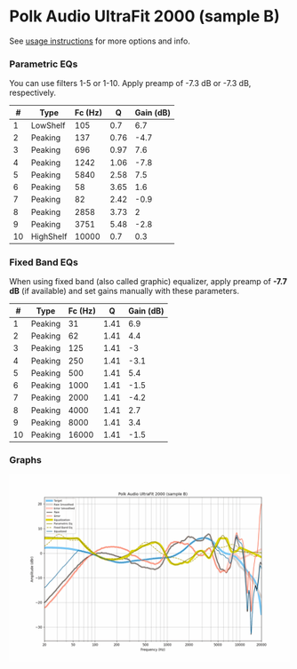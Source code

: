 # Polk Audio UltraFit 2000 (sample B)
See [usage instructions](https://github.com/jaakkopasanen/AutoEq#usage) for more options and info.

### Parametric EQs
You can use filters 1-5 or 1-10. Apply preamp of -7.3 dB or -7.3 dB, respectively.

|   # | Type      |   Fc (Hz) |    Q |   Gain (dB) |
|-----|-----------|-----------|------|-------------|
|   1 | LowShelf  |       105 | 0.7  |         6.7 |
|   2 | Peaking   |       137 | 0.76 |        -4.7 |
|   3 | Peaking   |       696 | 0.97 |         7.6 |
|   4 | Peaking   |      1242 | 1.06 |        -7.8 |
|   5 | Peaking   |      5840 | 2.58 |         7.5 |
|   6 | Peaking   |        58 | 3.65 |         1.6 |
|   7 | Peaking   |        82 | 2.42 |        -0.9 |
|   8 | Peaking   |      2858 | 3.73 |         2   |
|   9 | Peaking   |      3751 | 5.48 |        -2.8 |
|  10 | HighShelf |     10000 | 0.7  |         0.3 |

### Fixed Band EQs
When using fixed band (also called graphic) equalizer, apply preamp of **-7.7 dB** (if available) and set gains manually with these parameters.

|   # | Type    |   Fc (Hz) |    Q |   Gain (dB) |
|-----|---------|-----------|------|-------------|
|   1 | Peaking |        31 | 1.41 |         6.9 |
|   2 | Peaking |        62 | 1.41 |         4.4 |
|   3 | Peaking |       125 | 1.41 |        -3   |
|   4 | Peaking |       250 | 1.41 |        -3.1 |
|   5 | Peaking |       500 | 1.41 |         5.4 |
|   6 | Peaking |      1000 | 1.41 |        -1.5 |
|   7 | Peaking |      2000 | 1.41 |        -4.2 |
|   8 | Peaking |      4000 | 1.41 |         2.7 |
|   9 | Peaking |      8000 | 1.41 |         3.4 |
|  10 | Peaking |     16000 | 1.41 |        -1.5 |

### Graphs
![](./Polk%20Audio%20UltraFit%202000%20(sample%20B).png)
